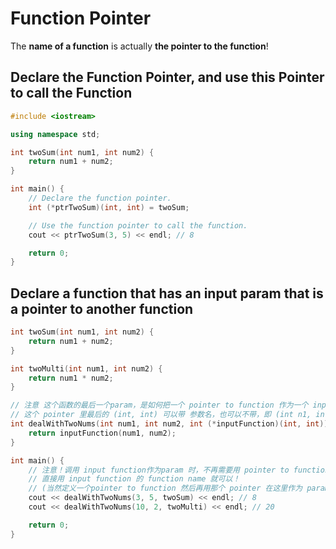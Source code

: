 # Function Pointer

The **name of a function** is actually **the pointer to the function**!

## Declare the Function Pointer, and use this Pointer to call the Function
```cpp
#include <iostream>

using namespace std;

int twoSum(int num1, int num2) {
    return num1 + num2;
}

int main() {
    // Declare the function pointer.
    int (*ptrTwoSum)(int, int) = twoSum;

    // Use the function pointer to call the function.
    cout << ptrTwoSum(3, 5) << endl; // 8

    return 0;
}
```

## Declare a function that has an input param that is a pointer to another function
```cpp
int twoSum(int num1, int num2) {
    return num1 + num2;
}

int twoMulti(int num1, int num2) {
    return num1 * num2;
}

// 注意 这个函数的最后一个param，是如何把一个 pointer to function 作为一个 input param 的，
// 这个 pointer 里最后的 (int, int) 可以带 参数名，也可以不带，即 (int n1, int n2) 也行
int dealWithTwoNums(int num1, int num2, int (*inputFunction)(int, int)) {
    return inputFunction(num1, num2);
}

int main() {
    // 注意！调用 input function作为param 时，不再需要用 pointer to function！
    // 直接用 input function 的 function name 就可以！
    // (当然定义一个pointer to function 然后再用那个 pointer 在这里作为 param 也是可以的，但多此一举)
    cout << dealWithTwoNums(3, 5, twoSum) << endl; // 8
    cout << dealWithTwoNums(10, 2, twoMulti) << endl; // 20

    return 0;
}
```
